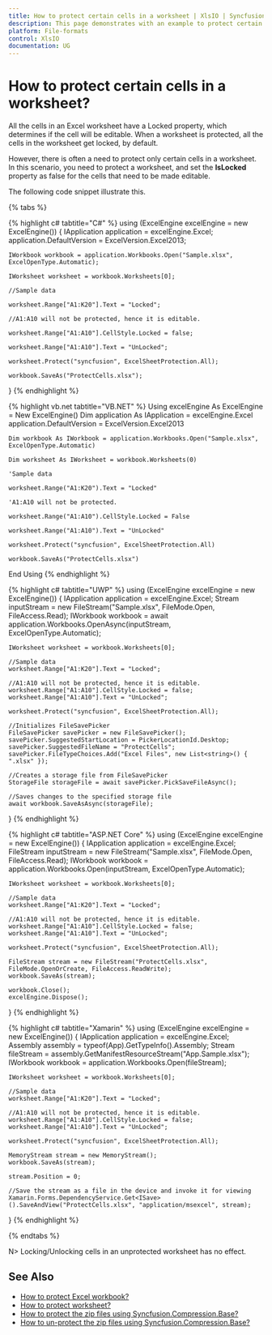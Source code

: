 ```yaml
---
title: How to protect certain cells in a worksheet | XlsIO | Syncfusion
description: This page demonstrates with an example to protect certain cells in a worksheet using Syncfusion .NET Excel library (XlsIO).
platform: File-formats
control: XlsIO
documentation: UG
---
```


# How to protect certain cells in a worksheet?

All the cells in an Excel worksheet have a Locked property, which determines if the cell will be editable. When a worksheet is protected, all the cells in the worksheet get locked, by default.

However, there is often a need to protect only certain cells in a worksheet. In this scenario, you need to protect a worksheet, and set the **IsLocked** property as false for the cells that need to be made editable. 

The following code snippet illustrate this.

{% tabs %}  

{% highlight c# tabtitle="C#" %}
using (ExcelEngine excelEngine = new ExcelEngine())
{
    IApplication application = excelEngine.Excel;
    application.DefaultVersion = ExcelVersion.Excel2013;

    IWorkbook workbook = application.Workbooks.Open("Sample.xlsx", ExcelOpenType.Automatic);

    IWorksheet worksheet = workbook.Worksheets[0];

    //Sample data

    worksheet.Range["A1:K20"].Text = "Locked";

    //A1:A10 will not be protected, hence it is editable.

    worksheet.Range["A1:A10"].CellStyle.Locked = false;

    worksheet.Range["A1:A10"].Text = "UnLocked";

    worksheet.Protect("syncfusion", ExcelSheetProtection.All);

    workbook.SaveAs("ProtectCells.xlsx");
}
{% endhighlight %}

{% highlight vb.net tabtitle="VB.NET" %}
Using excelEngine As ExcelEngine = New ExcelEngine()
    Dim application As IApplication = excelEngine.Excel
    application.DefaultVersion = ExcelVersion.Excel2013

    Dim workbook As IWorkbook = application.Workbooks.Open("Sample.xlsx", ExcelOpenType.Automatic)

    Dim worksheet As IWorksheet = workbook.Worksheets(0)

    'Sample data

    worksheet.Range("A1:K20").Text = "Locked"

    'A1:A10 will not be protected.

    worksheet.Range("A1:A10").CellStyle.Locked = False

    worksheet.Range("A1:A10").Text = "UnLocked"

    worksheet.Protect("syncfusion", ExcelSheetProtection.All)

    workbook.SaveAs("ProtectCells.xlsx")
End Using
{% endhighlight %}

{% highlight c# tabtitle="UWP" %}
using (ExcelEngine excelEngine = new ExcelEngine())
{
    IApplication application = excelEngine.Excel;
    Stream inputStream = new FileStream("Sample.xlsx", FileMode.Open, FileAccess.Read);
    IWorkbook workbook = await application.Workbooks.OpenAsync(inputStream, ExcelOpenType.Automatic);

    IWorksheet worksheet = workbook.Worksheets[0];

    //Sample data
    worksheet.Range["A1:K20"].Text = "Locked";

    //A1:A10 will not be protected, hence it is editable.
    worksheet.Range["A1:A10"].CellStyle.Locked = false;
    worksheet.Range["A1:A10"].Text = "UnLocked";

    worksheet.Protect("syncfusion", ExcelSheetProtection.All);

    //Initializes FileSavePicker
    FileSavePicker savePicker = new FileSavePicker();
    savePicker.SuggestedStartLocation = PickerLocationId.Desktop;
    savePicker.SuggestedFileName = "ProtectCells";
    savePicker.FileTypeChoices.Add("Excel Files", new List<string>() { ".xlsx" });

    //Creates a storage file from FileSavePicker
    StorageFile storageFile = await savePicker.PickSaveFileAsync();

    //Saves changes to the specified storage file
    await workbook.SaveAsAsync(storageFile);
}
{% endhighlight %}

{% highlight c# tabtitle="ASP.NET Core" %}
using (ExcelEngine excelEngine = new ExcelEngine())
{
    IApplication application = excelEngine.Excel;
    FileStream inputStream = new FileStream("Sample.xlsx", FileMode.Open, FileAccess.Read);
    IWorkbook workbook = application.Workbooks.Open(inputStream, ExcelOpenType.Automatic);

    IWorksheet worksheet = workbook.Worksheets[0];

    //Sample data
    worksheet.Range["A1:K20"].Text = "Locked";

    //A1:A10 will not be protected, hence it is editable.
    worksheet.Range["A1:A10"].CellStyle.Locked = false;
    worksheet.Range["A1:A10"].Text = "UnLocked";

    worksheet.Protect("syncfusion", ExcelSheetProtection.All);

    FileStream stream = new FileStream("ProtectCells.xlsx", FileMode.OpenOrCreate, FileAccess.ReadWrite);
    workbook.SaveAs(stream);

    workbook.Close();
    excelEngine.Dispose();
}
{% endhighlight %}

{% highlight c# tabtitle="Xamarin" %}
using (ExcelEngine excelEngine = new ExcelEngine())
{
    IApplication application = excelEngine.Excel;
    Assembly assembly = typeof(App).GetTypeInfo().Assembly;
    Stream fileStream = assembly.GetManifestResourceStream("App.Sample.xlsx");
    IWorkbook workbook = application.Workbooks.Open(fileStream);

    IWorksheet worksheet = workbook.Worksheets[0];

    //Sample data
    worksheet.Range["A1:K20"].Text = "Locked";

    //A1:A10 will not be protected, hence it is editable.
    worksheet.Range["A1:A10"].CellStyle.Locked = false;
    worksheet.Range["A1:A10"].Text = "UnLocked";

    worksheet.Protect("syncfusion", ExcelSheetProtection.All);

    MemoryStream stream = new MemoryStream();
    workbook.SaveAs(stream);

    stream.Position = 0;

    //Save the stream as a file in the device and invoke it for viewing
    Xamarin.Forms.DependencyService.Get<ISave>().SaveAndView("ProtectCells.xlsx", "application/msexcel", stream);
}
{% endhighlight %}

  {% endtabs %}  

N> Locking/Unlocking cells in an unprotected worksheet has no effect.

## See Also

* [How to protect Excel workbook?](https://help.syncfusion.com/file-formats/xlsio/migrate-from-office-automation-to-syncfusion-xlsio/protect-excel-workbook)
* [How to protect worksheet?](https://help.syncfusion.com/file-formats/xlsio/security#protect-worksheet)
* [How to protect the zip files using Syncfusion.Compression.Base?](https://help.syncfusion.com/file-formats/xlsio/faqs/how-to-protect-the-zip-files-using-syncfusion-compression-base)
* [How to un-protect the zip files using Syncfusion.Compression.Base?](https://help.syncfusion.com/file-formats/xlsio/faqs/how-to-un-protect-the-zip-files-using-syncfusion-compression-base)
